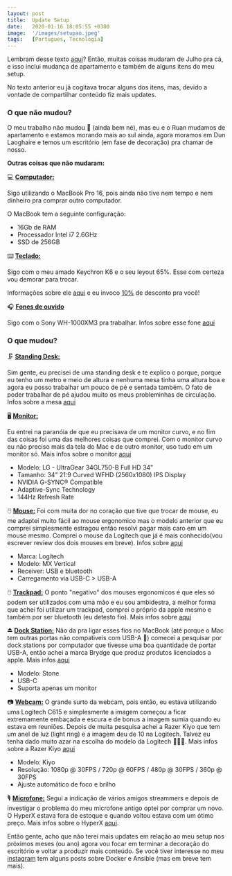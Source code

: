 ```yaml
---
layout: post
title:  Update Setup
date:   2020-01-16 18:05:55 +0300
image:  '/images/setupao.jpeg'
tags:   [Portugues, Tecnologia]
---
```


Lembram desse texto [aqui](https://shebangbash.dev/2020/07/22/setup/)? Então, muitas coisas mudaram de Julho pra cá, e isso inclui mudança de apartamento e também de alguns itens do meu setup. 

No texto anterior eu já cogitava trocar alguns dos itens, mas, devido a vontade de compartilhar conteúdo fiz mais updates.

### O que não mudou?

O meu trabalho não mudou 🤣 (ainda bem né), mas eu e o Ruan mudamos de apartamento e estamos morando mais ao sul ainda, agora moramos em Dun Laoghaire e temos um escritório (em fase de decoração) pra chamar de nosso.

**Outras coisas que não mudaram:**

💻 <b><u>Computador:</u></b>

Sigo utilizando o MacBook Pro 16, pois ainda não tive nem tempo e nem dinheiro pra comprar outro computador.

O MacBook tem a seguinte configuração:

- 16Gb de RAM
- Processador Intel i7 2.6GHz
- SSD de 256GB

⌨️ <b><u>Teclado:</u></b>

Sigo com o meu amado Keychron K6 e o seu leyout 65%. Esse com certeza vou demorar para trocar. 

Informações sobre ele [aqui](https://www.keychron.com/products/keychron-k6-wireless-mechanical-keyboard) e eu invoco [10%](notion://www.notion.so/shebangbash/keychronwireless.refr.cc/nataliar) de desconto pra você!

🎧 <b><u>Fones de ouvido</u></b>

Sigo com o Sony WH-1000XM3 pra trabalhar. Infos sobre esse fone [aqui](https://www.sony.ie/electronics/headband-headphones/wh-1000xm3)

### O que mudou?

🗜️ <b><u>Standing Desk:</u></b>

Sim gente, eu precisei de uma standing desk e te explico o porque, porque eu tenho um metro e meio de altura e nenhuma mesa tinha uma altura boa e agora eu posso trabalhar um pouco de pé e sentada também. O fato de poder trabalhar de pé ajudou muito os meus probleminhas de circulação. Infos sobre a mesa [aqui](https://www.autonomous.ai/standing-desks/smartdesk-2-home)

🖥️ <b><u>Monitor:</u></b>

Eu entrei na paranóia de que eu precisava de um monitor curvo, e no fim das coisas foi uma das melhores coisas que comprei. Com o monitor curvo eu não preciso mais da tela do Mac e de outro monitor, uso tudo em um monitor só. Mais infos sobre o monitor [aqui](https://www.lg.com/us/monitors/lg-34gl750-b-ultrawide-monitor)

-   Modelo: LG - UltraGear 34GL750-B Full HD 34"
-   Tamanho: 34” 21:9 Curved WFHD (2560x1080) IPS Display
-   NVIDIA G-SYNC® Compatible
-   Adaptive-Sync Technology
-   144Hz Refresh Rate

🖱️ <b><u>Mouse:</u></b>
Foi com muita dor no coração que tive que trocar de mouse, eu me adaptei muito fácil ao mouse ergonomico mas o modelo anterior que eu comprei simplesmente estragou então resolvi pagar mais caro em um mouse mesmo. Comprei o mouse da Logitech que já é mais conhecido(vou escrever review dos dois mouses em breve). Infos sobre [aqui](https://www.logitech.com/en-us/products/mice/mx-vertical-ergonomic-mouse.910-005447.html?crid=7)

-   Marca: Logitech
-   Modelo: MX Vertical
-   Receiver: USB e bluetooth
-   Carregamento via USB-C > USB-A

🖱️ <b><u>Trackpad:</u></b>
O ponto "negativo" dos mouses ergonomicos é que eles só podem ser utilizados com uma mão e eu sou ambidestra, a melhor forma que achei foi utilizar um trackpad, comprei o próprio da apple mesmo e também por ser bluetooth (eu detesto fio). Mais infos sobre [aqui](https://www.apple.com/ie/shop/product/MRMF2Z/A/magic-trackpad-2-space-grey?afid=p238%7Csz8jzDoQi-dc_mtid_187079nc38483_pcrid_432493917506_pgrid_107317896144_&cid=---btb--slid---product-MRMF2Z/A-IE)

⏏️ <b><u>Dock Station:</u></b>
Não da pra ligar esses fios no MacBook (até porque o Mac tem outras portas não compativeis com USB-A 😬) comecei a pesquisar por dock stations por computador que tivesse uma boa quantidade de portar USB-A, então achei a marca Brydge que produz produtos licenciados a apple. Mais infos [aqui](https://www.brydge.eu/pages/multiport-hubs)

-   Modelo: Stone
-   USB-C
-   Suporta apenas um monitor

📷 <b><u>Webcam:</u></b>
O grande surto da webcam, pois então, eu estava utilizando uma Logitech C615 e simplesmente a imagem começou a ficar extremamente embaçada e escura e de bonus a imagem sumia quando eu estava em reuniões. Depois de muita pesquisa achei a Razer Kiyo que tem um anel de luz (light ring) e a imagem deu de 10 na Logitech. Talvez eu tenha dado muito azar na escolha do modelo da Logitech 🤷🏽‍♀️. Mais infos sobre a Razer Kiyo [aqui](https://www.razer.com/streaming-cameras/razer-kiyo/RZ19-02320100-R3U1)

-   Modelo: Kiyo
-   Resolução: 1080p @ 30FPS / 720p @ 60FPS / 480p @ 30FPS / 360p @ 30FPS
-   Ajuste automático de foco e brilho

🎙️ <b><u>Microfone:</u></b>
Segui a indicação de vários amigos streammers e depois de investigar o problema do meu microfone antigo optei por comprar um novo. O HyperX estava fora de estoque e quando voltou estava com um ótimo preço. Mais infos sobre o HyperX [aqui](https://www.hyperxgaming.com/us/microphone/quadcast-gaming-microphone).

Então gente, acho que não terei mais updates em relação ao meu setup nos próximos meses (ou ano) agora vou focar em terminar a decoração do escritório e voltar a produzir mais conteúdo. Se você tiver interesse no meu [instagram](https://www.instagram.com/shebangbash/) tem alguns posts sobre Docker e Ansible (mas em breve tem mais).